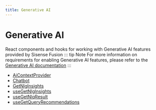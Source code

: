 ```yaml
---
title: Generative AI
---
```


# Generative AI

React components and hooks for working with Generative AI features provided by Sisense Fusion
::: tip Note
For more information on requirements for enabling Generative AI features, please refer to the [Generative AI documentation](https://docs.sisense.com/main/SisenseLinux/genai.htm)
:::

- [AiContextProvider](function.AiContextProvider.md)
- [Chatbot](function.Chatbot.md)
- [GetNlgInsights](function.GetNlgInsights.md)
- [useGetNlgInsights](function.useGetNlgInsights.md)
- [useGetNlqResult](function.useGetNlqResult.md) <Badge type="beta" text="Beta" />
- [useGetQueryRecommendations](function.useGetQueryRecommendations.md) <Badge type="beta" text="Beta" />
